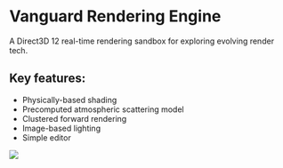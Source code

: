 # Vanguard Rendering Engine
A Direct3D 12 real-time rendering sandbox for exploring evolving render tech.

## Key features:
- Physically-based shading
- Precomputed atmospheric scattering model
- Clustered forward rendering
- Image-based lighting
- Simple editor

![](https://user-images.githubusercontent.com/18013792/147163886-b9433e75-dcb3-4632-b2c6-e4bb23b31e2d.png)
